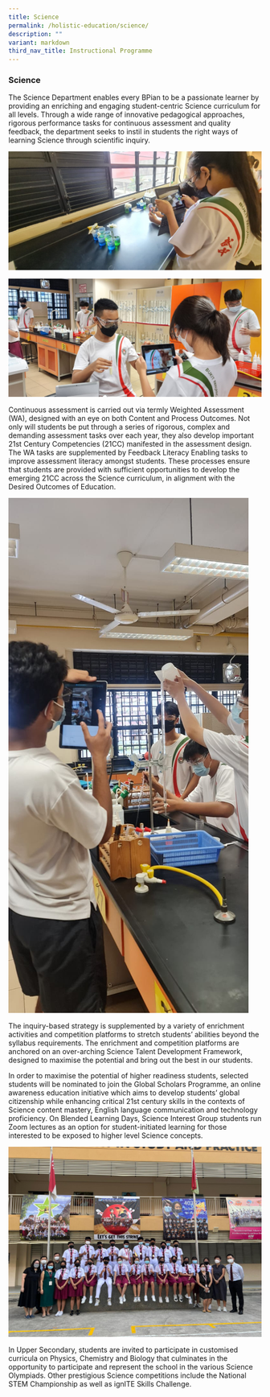 ```yaml
---
title: Science
permalink: /holistic-education/science/
description: ""
variant: markdown
third_nav_title: Instructional Programme
---
```

### Science

The Science Department enables every BPian to be a passionate learner by providing an enriching and engaging student-centric Science curriculum for all levels. Through a wide range of innovative pedagogical approaches, rigorous performance tasks for continuous assessment and quality feedback, the department seeks to instil in students the right ways of learning Science through scientific inquiry. 

![](/images/Copy_of_Science5.jpg)

![](/images/Copy_of_Science7.jpg)



Continuous assessment is carried out via termly Weighted Assessment (WA), designed with an eye on both Content and Process Outcomes. Not only will students be put through a series of rigorous, complex and demanding assessment tasks over each year, they also develop important 21st Century Competencies (21CC) manifested in the assessment design. The WA tasks are supplemented by Feedback Literacy Enabling tasks to improve assessment literacy amongst students. These processes ensure that students are provided with sufficient opportunities to develop the emerging 21CC across the Science curriculum, in alignment with the Desired Outcomes of Education.

![](/images/Copy_of_Science8.jpg)

The inquiry-based strategy is supplemented by a variety of enrichment activities and competition platforms to stretch students’ abilities beyond the syllabus requirements. The enrichment and competition platforms are anchored on an over-arching Science Talent Development Framework, designed to maximise the potential and bring out the best in our students.

In order to maximise the potential of higher readiness students, selected students will be nominated to join the Global Scholars Programme, an online awareness education initiative which aims to develop students’ global citizenship while enhancing critical 21st century skills in the contexts of Science content mastery, English language communication and technology proficiency. On Blended Learning Days, Science Interest Group students run Zoom lectures as an option for student-initiated learning for those interested to be exposed to higher level Science concepts. 

![](/images/Copy_of_Science6.jpg)

In Upper Secondary, students are invited to participate in customised curricula on Physics, Chemistry and Biology that culminates in the opportunity to participate and represent the school in the various Science Olympiads. Other prestigious Science competitions include the National STEM Championship as well as ignITE Skills Challenge.